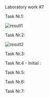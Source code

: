 Laboratory work #7

Task Nr.1:

![result1](https://user-images.githubusercontent.com/36602388/49034625-2c58de00-f1bb-11e8-8f7c-02b025ef1d09.jpg)

Task Nr.2:

![result2](https://user-images.githubusercontent.com/36602388/49037416-d7b96100-f1c2-11e8-9cb0-754636df8ece.jpg)

Task Nr.3:


Task Nr.4 - Initial :


Task Nr.5:


Task Nr.6:

Task Nr.7:


